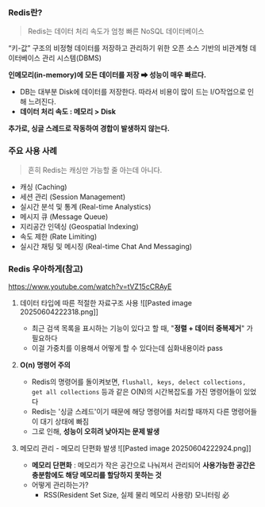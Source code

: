 

### Redis란?
>Redis는 데이터 처리 속도가 엄청 빠른 NoSQL 데이터베이스

“키-값” 구조의 비정형 데이터를 저장하고 관리하기 위한 오픈 소스 기반의 비관계형 데이터베이스 관리 시스템(DBMS)

**인메모리(in-memory)에 모든 데이터를 저장 ➡ 성능이 매우 빠르다.**
- DB는 대부분 Disk에 데이터를 저장한다. 따라서 비용이 많이 드는 I/O작업으로 인해 느려진다.
- **데이터 처리 속도 :  메모리 > Disk**

**추가로, 싱글 스레드로 작동하여 경합이 발생하지 않는다.**



### 주요 사용 사례 
> 흔히 Redis는 캐싱만 가능할 줄 아는데 아니다.

- 캐싱 (Caching)
- 세션 관리 (Session Management)
- 실시간 분석 및 통계 (Real-time Analystics)
- 메시지 큐 (Message Queue)
- 지리공간 인덱싱 (Geospatial Indexing)
- 속도 제한 (Rate Limiting)
- 실시간 채팅 및 메시징 (Real-time Chat And Messaging)


### Redis 우아하게(참고)

https://www.youtube.com/watch?v=tVZ15cCRAyE

1. 데이터 타입에 따른 적절한 자료구조 사용 
		![[Pasted image 20250604222318.png]]
	- 최근 검색 목록을 표시하는 기능이 있다고 할 때, "**정렬 + 데이터 중복제거**" 가 필요하다
	- 이걸 가중치를 이용해서 어떻게 할 수 있다는데 심화내용이라 pass
	  
2. **O(n) 명령어 주의**
	- Redis의 명령어를 돌이켜보면, `flushall, keys, delect collections, get all collections` 등과 같은 O(N)의 시간복잡도를 가진 명령어들이 있었다
	- Redis는 '싱글 스레드'이기 때문에 해당 명령어를 처리할 때까지 다른 명령어들이 대기 상태에 빠짐
	- 그로 인해, **성능이 오히려 낮아지는 문제 발생** 
	  
3. 메모리 관리 - 메모리 단편화 발생
		![[Pasted image 20250604222924.png]]
	- **메모리 단편화** : 메모리가 작은 공간으로 나눠져서 관리되어 **사용가능한 공간은 충분함에도 해당 메모리를 할당하지 못하는 것** 
	- 어떻게 관리하는가?
		- RSS(Resident Set Size, 실제 물리 메모리 사용량) 모니터링 必








